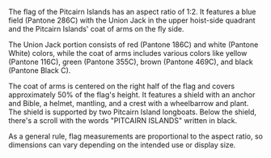The flag of the Pitcairn Islands has an aspect ratio of 1:2. It features a blue field (Pantone 286C) with the Union Jack in the upper hoist-side quadrant and the Pitcairn Islands' coat of arms on the fly side.

The Union Jack portion consists of red (Pantone 186C) and white (Pantone White) colors, while the coat of arms includes various colors like yellow (Pantone 116C), green (Pantone 355C), brown (Pantone 469C), and black (Pantone Black C).

The coat of arms is centered on the right half of the flag and covers approximately 50% of the flag's height. It features a shield with an anchor and Bible, a helmet, mantling, and a crest with a wheelbarrow and plant. The shield is supported by two Pitcairn Island longboats. Below the shield, there's a scroll with the words "PITCAIRN ISLANDS" written in black.

As a general rule, flag measurements are proportional to the aspect ratio, so dimensions can vary depending on the intended use or display size.